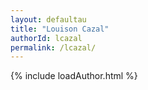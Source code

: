 ```yaml
---
layout: defaultau
title: "Louison Cazal"
authorId: lcazal
permalink: /lcazal/
---
```

{% include loadAuthor.html %}
<script>
    $(document).ready(function(){
        showAuthorBio('{{ page.authorId }}');
   });
</script>